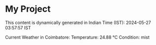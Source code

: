 # My Project

This content is dynamically generated in Indian Time (IST): 2024-05-27 03:57:57 IST


Current Weather in Coimbatore:
Temperature: 24.88 °C
Condition: mist
